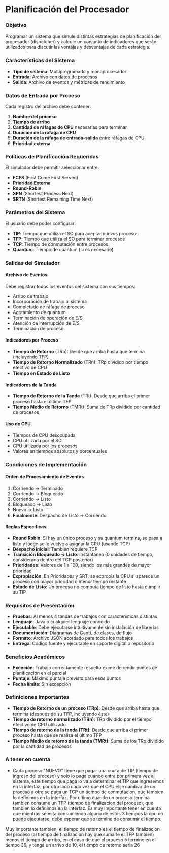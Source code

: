 # Planificación del Procesador

### Objetivo
Programar un sistema que simule distintas estrategias de planificación del procesador (dispatcher) y calcule un conjunto de indicadores que serán utilizados para discutir las ventajas y desventajas de cada estrategia.

### Características del Sistema
- **Tipo de sistema**: Multiprogramado y monoprocesador
- **Entrada**: Archivo con datos de procesos
- **Salida**: Archivo de eventos y métricas de rendimiento

### Datos de Entrada por Proceso
Cada registro del archivo debe contener:
1. **Nombre del proceso**
2. **Tiempo de arribo**
3. **Cantidad de ráfagas de CPU** necesarias para terminar
4. **Duración de la ráfaga de CPU**
5. **Duración de la ráfaga de entrada-salida** entre ráfagas de CPU
6. **Prioridad externa**

### Políticas de Planificación Requeridas
El simulador debe permitir seleccionar entre:
- **FCFS** (First Come First Served)
- **Prioridad Externa**
- **Round-Robin**
- **SPN** (Shortest Process Next)
- **SRTN** (Shortest Remaining Time Next)

### Parámetros del Sistema
El usuario debe poder configurar:
- **TIP**: Tiempo que utiliza el SO para aceptar nuevos procesos
- **TFP**: Tiempo que utiliza el SO para terminar procesos
- **TCP**: Tiempo de conmutación entre procesos
- **Quantum**: Tiempo de quantum (si es necesario)

### Salidas del Simulador

#### Archivo de Eventos
Debe registrar todos los eventos del sistema con sus tiempos:
- Arribo de trabajo
- Incorporación de trabajo al sistema
- Completado de ráfaga de proceso
- Agotamiento de quantum
- Terminación de operación de E/S
- Atención de interrupción de E/S
- Terminación de proceso

#### Indicadores por Proceso
- **Tiempo de Retorno** (TRp): Desde que arriba hasta que termina (incluyendo TFP)
- **Tiempo de Retorno Normalizado** (TRn): TRp dividido por tiempo efectivo de CPU
- **Tiempo en Estado de Listo**

#### Indicadores de la Tanda
- **Tiempo de Retorno de la Tanda** (TRt): Desde que arriba el primer proceso hasta el último TFP
- **Tiempo Medio de Retorno** (TMRt): Suma de TRp dividido por cantidad de procesos

#### Uso de CPU
- Tiempos de CPU desocupada
- CPU utilizada por el SO
- CPU utilizada por los procesos
- Valores en tiempos absolutos y porcentuales

### Condiciones de Implementación

#### Orden de Procesamiento de Eventos
1. Corriendo → Terminado
2. Corriendo → Bloqueado
3. Corriendo → Listo
4. Bloqueado → Listo
5. Nuevo → Listo
6. **Finalmente**: Despacho de Listo → Corriendo

#### Reglas Específicas
- **Round Robin**: Si hay un único proceso y su quantum termina, se pasa a listo y luego se le vuelve a asignar la CPU (usando TCP)
- **Despacho inicial**: También requiere TCP
- **Transición Bloqueado → Listo**: Instantánea (0 unidades de tiempo, considerada dentro del TCP posterior)
- **Prioridades**: Valores de 1 a 100, siendo los más grandes de mayor prioridad
- **Expropiación**: En Prioridades y SRT, se expropia la CPU si aparece un proceso con mayor prioridad o menor tiempo restante
- **Estado de Listo**: Un proceso no computa tiempo de listo hasta cumplir su TIP

### Requisitos de Presentación
- **Pruebas**: Al menos 4 tandas de trabajos con características distintas
- **Lenguaje**: Java o cualquier lenguaje conocido
- **Ejecutable**: Debe ejecutarse intuitivamente sin instalación de librerías
- **Documentación**: Diagramas de Gantt, de clases, de flujo
- **Formato**: Archivo JSON acordado para todos los trabajos
- **Entrega**: Código fuente y ejecutable en soporte digital o repositorio

### Beneficios Académicos
- **Exención**: Trabajo correctamente resuelto exime de rendir puntos de planificación en el parcial
- **Puntaje**: Máximo puntaje previsto para esos puntos
- **Fecha límite**: Sin excepción

### Definiciones Importantes
- **Tiempo de Retorno de un proceso (TRp)**: Desde que arriba hasta que termina (después de su TFP, incluyendo éste)
- **Tiempo de retorno normalizado (TRn)**: TRp dividido por el tiempo efectivo de CPU utilizado
- **Tiempo de retorno de la tanda (TRt)**: Desde que arriba el primer proceso hasta que se realiza el último TFP
- **Tiempo Medio de retorno de la tanda (TMRt)**: Suma de los TRp dividido por la cantidad de procesos


### A tener en cuenta


- Cada proceso "NUEVO" tiene que pagar una cuota de TIP (tiempo de ingreso del proceso) y solo lo paga cuando entra por primera vez al sistema, este tiempo que paga lo va a determinar el TIP que ingresemos en la interfaz, por otro lado cada vez que el CPU elije cambiar de un proceso a otro se paga un TCP un tiempo de conmutacion, que tambien lo definimos en la interfaz. Por ultimo cuando un proceso termina tambien consume un TFP (tiempo de finalizacion del proceso), que tambien lo definimos en la interfaz. Es muy importante tener en cuenta que mientras se esta consumiendo alguno de estos 3 tiempos la cpu no puede ejecutarse, debe esperar que se termine de consumir el tiempo.

Muy importante tambien, el tiempo de retorno es el tiempo de finalizacion del proceso (al tiempo de finalizacion hay que sumarle el TFP tambien) menos el tiempo de arribo, en el caso de que el proceso 5 termine en el tiempo 36, y tenga un arrivo de 10, el tiempo de retorno seria 26